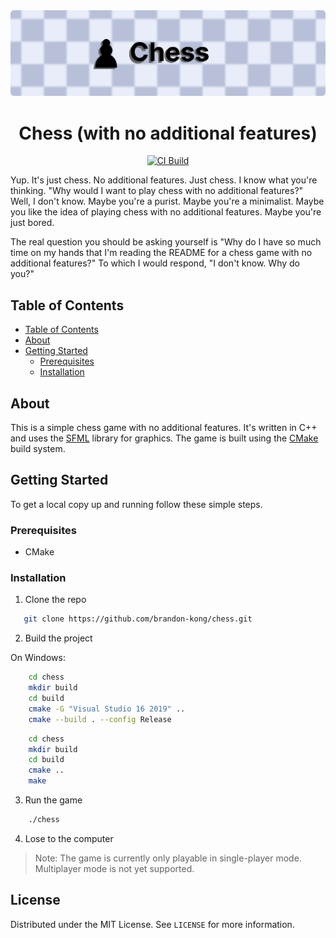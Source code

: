 <img src="static/header.png" />

<h1 align="center">Chess (with no additional features) </h1>

<div align="center">
  
[![CI Build](https://github.com/brandon-kong/chess/actions/workflows/cmake-single-platform.yml/badge.svg)](https://github.com/brandon-kong/chess/actions/workflows/cmake-single-platform.yml)

</div>

<p>

Yup. It's just chess. No additional features. Just chess. I know what you're thinking. "Why would I want to play chess with no additional features?" Well, I don't know. Maybe you're a purist. Maybe you're a minimalist. Maybe you like the idea of playing chess with no additional features. Maybe you're just bored.

The real question you should be asking yourself is "Why do I have so much time on my hands that I'm reading the README for a chess game with no additional features?" To which I would respond, "I don't know. Why do you?"

</p>

## Table of Contents

- [Table of Contents](#table-of-contents)
- [About](#about)
- [Getting Started](#getting-started)
  - [Prerequisites](#prerequisites)
  - [Installation](#installation)

## About

This is a simple chess game with no additional features. It's written in C++ and uses the [SFML](https://www.sfml-dev.org/) library for graphics. The game is built using the [CMake](https://cmake.org/) build system.

## Getting Started

To get a local copy up and running follow these simple steps.

### Prerequisites

- CMake

### Installation

1. Clone the repo

```sh
   git clone https://github.com/brandon-kong/chess.git
```

2. Build the project

On Windows:

```sh
    cd chess
    mkdir build
    cd build
    cmake -G "Visual Studio 16 2019" ..
    cmake --build . --config Release
```

```sh
    cd chess
    mkdir build
    cd build
    cmake ..
    make
```

3. Run the game

```sh
    ./chess
```

4. Lose to the computer

> Note: The game is currently only playable in single-player mode. Multiplayer mode is not yet supported.

## License

Distributed under the MIT License. See `LICENSE` for more information.
